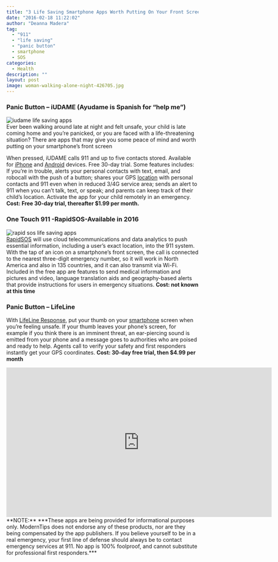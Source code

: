 ```yaml
---
title: "3 Life Saving Smartphone Apps Worth Putting On Your Front Screen"
date: "2016-02-18 11:22:02"
author: "Deanna Madera"
tag:
  - "911"
  - "life saving"
  - "panic button"
  - smartphone
  - SOS
categories:
  - Health
description: ""
layout: post
image: woman-walking-alone-night-426705.jpg
---
```


### Panic Button – iUDAME (Ayudame is Spanish for “help me”)

![iudame life saving apps](/posts/iudame.jpg)  
Ever been walking around late at night and felt unsafe, your child is late coming home and you’re panicked, or you are faced with a life-threatening situation? There are apps that may give you some peace of mind and worth putting on your smartphone’s front screen

When pressed, iUDAME calls 911 and up to five contacts stored. Available for [iPhone](https://itunes.apple.com/us/app/iudame/id1049683304?mt=8) and [Android](https://play.google.com/store/apps/details?id=com.iudame) devices. Free 30-day trial. Some features includes: If you’re in trouble, alerts your personal contacts with text, email, and robocall with the push of a button; shares your GPS [location](/4-cheap-survival-tools-and-tips-that-can-save-your-life-these-should-be-in-every-car) with personal contacts and 911 even when in reduced 3/4G service area; sends an alert to 911 when you can’t talk, text, or speak; and parents can keep track of their child’s location. Activate the app for your child remotely in an emergency. **Cost: Free 30-day trial, thereafter $1.99 per month.**

### One Touch 911 -RapidSOS-Available in 2016

![rapid sos life saving apps](/posts/RapidSOS.jpg)  
[RapidSOS](https://rapidsos.com/) will use cloud telecommunications and data analytics to push essential information, including a user’s exact location, into the 911 system. With the tap of an icon on a smartphone’s front screen, the call is connected to the nearest three-digit emergency number, so it will work in North America and also in 135 countries, and it can also transmit via Wi-Fi. Included in the free app are features to send medical information and pictures and video, language translation aids and geography-based alerts that provide instructions for users in emergency situations. **Cost: not known at this time**

### Panic Button – LifeLine

With [LifeLine Response](https://llresponse.com/), put your thumb on your [smartphone](/16-smartphone-apps-that-pay-you) screen when you’re feeling unsafe. If your thumb leaves your phone’s screen, for example if you think there is an imminent threat, an ear-piercing sound is emitted from your phone and a message goes to authorities who are poised and ready to help. Agents call to verify your safety and first responders instantly get your GPS coordinates. **Cost: 30-day free trial, then $4.99 per month**

<div class="youtube-embed" data-video_id="Fgz-eex1sQc"><iframe allow="accelerometer; autoplay; encrypted-media; gyroscope; picture-in-picture" allowfullscreen="" frameborder="0" height="392" loading="lazy" src="https://www.youtube.com/embed/Fgz-eex1sQc?feature=oembed&enablejsapi=1" title="LifeLine Response - How to Use Your Personal Security App" width="696"></iframe></div>**NOTE:** ***These apps are being provided for informational purposes only. ModernTips does not endorse any of these products, nor are they being compensated by the app publishers. If you believe yourself to be in a real emergency, your first line of defense should always be to contact emergency services at 911. No app is 100% foolproof, and cannot substitute for professional first responders.***
